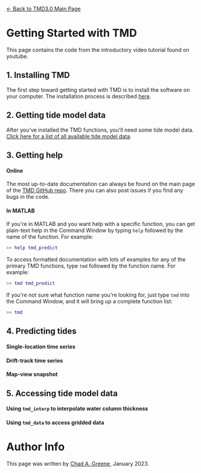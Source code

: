 [&larr; Back to TMD3.0 Main Page](../README.md)

# Getting Started with TMD
This page contains the code from the introductory video tutorial found on youtube. 

## 1. Installing TMD 
The first step toward getting started with TMD is to install the software on your computer. The installation process is described [here](doc/installing_tmd.md).

## 2. Getting tide model data 
After you've installed the TMD functions, you'll need some tide model data. [Click here for a list of all available tide model data](doc/tide_model_data.md). 

## 3. Getting help 
#### Online
The most up-to-date documentation can always be found on the main page of the [TMD GitHub repo](https://github.com/chadagreene/Tide-Model-Driver). There you can also post issues if you find any bugs in the code.  

#### In MATLAB

If you're in MATLAB and you want help with a specific function, you can get plain-text help in the Command Window by typing `help` followed by the name of the function. For example: 

```matlab
>> help tmd_predict
```
To access formatted documentation with lots of examples for any of the primary TMD functions, type `tmd` followed by the function name. For example:

```matlab
>> tmd tmd_predict
```
If you're not sure what function name you're looking for, just type `tmd` into the Command Window, and it will bring up a complete function list:

```matlab
>> tmd 
```

## 4. Predicting tides 
#### Single-location time series 

#### Drift-track time series 

#### Map-view snapshot 

## 5. Accessing tide model data 
#### Using `tmd_interp` to interpolate water column thickness

#### Using `tmd_data` to access gridded data


# Author Info
This page was written by [Chad A. Greene](https://www.chadagreene.com), January 2023.